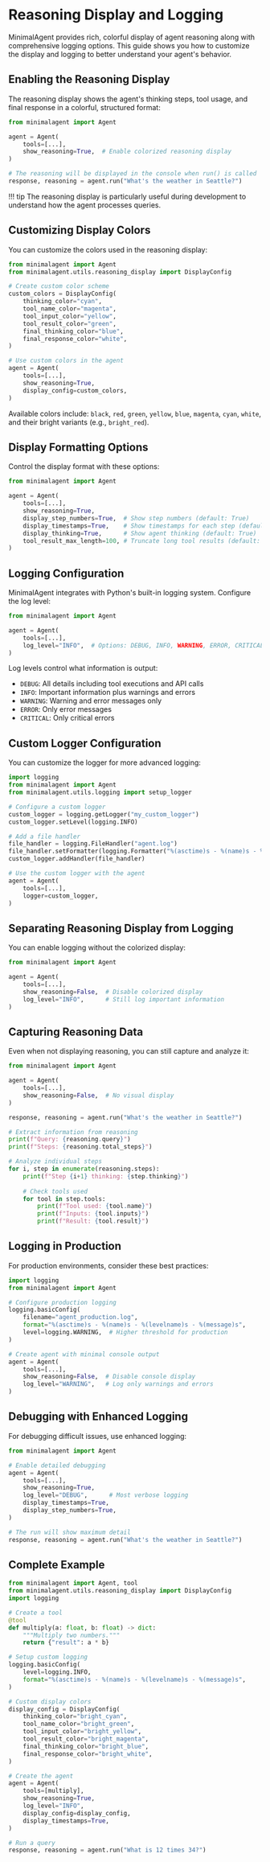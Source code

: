 # Reasoning Display and Logging

MinimalAgent provides rich, colorful display of agent reasoning along with comprehensive logging options. This guide shows you how to customize the display and logging to better understand your agent's behavior.

## Enabling the Reasoning Display

The reasoning display shows the agent's thinking steps, tool usage, and final response in a colorful, structured format:

```python
from minimalagent import Agent

agent = Agent(
    tools=[...],
    show_reasoning=True,  # Enable colorized reasoning display
)

# The reasoning will be displayed in the console when run() is called
response, reasoning = agent.run("What's the weather in Seattle?")
```

!!! tip
    The reasoning display is particularly useful during development to understand how the agent processes queries.

## Customizing Display Colors

You can customize the colors used in the reasoning display:

```python
from minimalagent import Agent
from minimalagent.utils.reasoning_display import DisplayConfig

# Create custom color scheme
custom_colors = DisplayConfig(
    thinking_color="cyan",
    tool_name_color="magenta",
    tool_input_color="yellow",
    tool_result_color="green",
    final_thinking_color="blue",
    final_response_color="white",
)

# Use custom colors in the agent
agent = Agent(
    tools=[...],
    show_reasoning=True,
    display_config=custom_colors,
)
```

Available colors include: `black`, `red`, `green`, `yellow`, `blue`, `magenta`, `cyan`, `white`, and their bright variants (e.g., `bright_red`).

## Display Formatting Options

Control the display format with these options:

```python
from minimalagent import Agent

agent = Agent(
    tools=[...],
    show_reasoning=True,
    display_step_numbers=True,  # Show step numbers (default: True)
    display_timestamps=True,    # Show timestamps for each step (default: False)
    display_thinking=True,      # Show agent thinking (default: True)
    tool_result_max_length=100, # Truncate long tool results (default: 500)
)
```

## Logging Configuration

MinimalAgent integrates with Python's built-in logging system. Configure the log level:

```python
from minimalagent import Agent

agent = Agent(
    tools=[...],
    log_level="INFO",  # Options: DEBUG, INFO, WARNING, ERROR, CRITICAL
)
```

Log levels control what information is output:
- `DEBUG`: All details including tool executions and API calls
- `INFO`: Important information plus warnings and errors
- `WARNING`: Warning and error messages only
- `ERROR`: Only error messages
- `CRITICAL`: Only critical errors

## Custom Logger Configuration

You can customize the logger for more advanced logging:

```python
import logging
from minimalagent import Agent
from minimalagent.utils.logging import setup_logger

# Configure a custom logger
custom_logger = logging.getLogger("my_custom_logger")
custom_logger.setLevel(logging.INFO)

# Add a file handler
file_handler = logging.FileHandler("agent.log")
file_handler.setFormatter(logging.Formatter("%(asctime)s - %(name)s - %(levelname)s - %(message)s"))
custom_logger.addHandler(file_handler)

# Use the custom logger with the agent
agent = Agent(
    tools=[...],
    logger=custom_logger,
)
```

## Separating Reasoning Display from Logging

You can enable logging without the colorized display:

```python
from minimalagent import Agent

agent = Agent(
    tools=[...],
    show_reasoning=False,  # Disable colorized display
    log_level="INFO",      # Still log important information
)
```

## Capturing Reasoning Data

Even when not displaying reasoning, you can still capture and analyze it:

```python
from minimalagent import Agent

agent = Agent(
    tools=[...],
    show_reasoning=False,  # No visual display
)

response, reasoning = agent.run("What's the weather in Seattle?")

# Extract information from reasoning
print(f"Query: {reasoning.query}")
print(f"Steps: {reasoning.total_steps}")

# Analyze individual steps
for i, step in enumerate(reasoning.steps):
    print(f"Step {i+1} thinking: {step.thinking}")
    
    # Check tools used
    for tool in step.tools:
        print(f"Tool used: {tool.name}")
        print(f"Inputs: {tool.inputs}")
        print(f"Result: {tool.result}")
```

## Logging in Production

For production environments, consider these best practices:

```python
import logging
from minimalagent import Agent

# Configure production logging
logging.basicConfig(
    filename="agent_production.log",
    format="%(asctime)s - %(name)s - %(levelname)s - %(message)s",
    level=logging.WARNING,  # Higher threshold for production
)

# Create agent with minimal console output
agent = Agent(
    tools=[...],
    show_reasoning=False,  # Disable console display
    log_level="WARNING",   # Log only warnings and errors
)
```

## Debugging with Enhanced Logging

For debugging difficult issues, use enhanced logging:

```python
from minimalagent import Agent

# Enable detailed debugging
agent = Agent(
    tools=[...],
    show_reasoning=True,
    log_level="DEBUG",      # Most verbose logging
    display_timestamps=True,
    display_step_numbers=True,
)

# The run will show maximum detail
response, reasoning = agent.run("What's the weather in Seattle?")
```

## Complete Example

```python
from minimalagent import Agent, tool
from minimalagent.utils.reasoning_display import DisplayConfig
import logging

# Create a tool
@tool
def multiply(a: float, b: float) -> dict:
    """Multiply two numbers."""
    return {"result": a * b}

# Setup custom logging
logging.basicConfig(
    level=logging.INFO,
    format="%(asctime)s - %(name)s - %(levelname)s - %(message)s",
)

# Custom display colors
display_config = DisplayConfig(
    thinking_color="bright_cyan",
    tool_name_color="bright_green",
    tool_input_color="bright_yellow",
    tool_result_color="bright_magenta",
    final_thinking_color="bright_blue",
    final_response_color="bright_white",
)

# Create the agent
agent = Agent(
    tools=[multiply],
    show_reasoning=True,
    log_level="INFO",
    display_config=display_config,
    display_timestamps=True,
)

# Run a query
response, reasoning = agent.run("What is 12 times 34?")
```